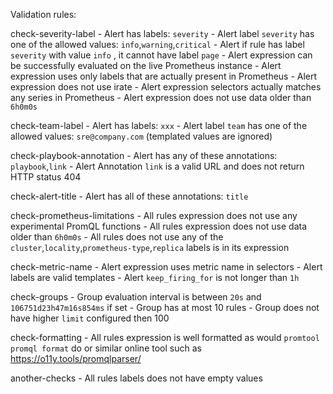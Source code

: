 
Validation rules:

  check-severity-label
    - Alert has labels: `severity`
    - Alert label `severity` has one of the allowed values: `info`,`warning`,`critical`
    - Alert if rule has label `severity` with value `info` , it cannot have label `page`
    - Alert expression can be successfully evaluated on the live Prometheus instance
    - Alert expression uses only labels that are actually present in Prometheus
    - Alert expression does not use irate
    - Alert expression selectors actually matches any series in Prometheus
    - Alert expression does not use data older than `6h0m0s`

  check-team-label
    - Alert has labels: `xxx`
    - Alert label `team` has one of the allowed values: `sre@company.com` (templated values are ignored)

  check-playbook-annotation
    - Alert has any of these annotations: `playbook`,`link`
    - Alert Annotation `link` is a valid URL and does not return HTTP status 404

  check-alert-title
    - Alert has all of these annotations: `title`

  check-prometheus-limitations
    - All rules expression does not use any experimental PromQL functions
    - All rules expression does not use data older than `6h0m0s`
    - All rules does not use any of the `cluster`,`locality`,`prometheus-type`,`replica` labels is in its expression

  check-metric-name
    - Alert expression uses metric name in selectors
    - Alert labels are valid templates
    - Alert `keep_firing_for` is not longer than `1h`

  check-groups
    - Group evaluation interval is between `20s` and `106751d23h47m16s854ms` if set
    - Group has at most 10 rules
    - Group does not have higher `limit` configured then 100

  check-formatting
    - All rules expression is well formatted as would `promtool promql format` do or similar online tool such as https://o11y.tools/promqlparser/

  another-checks
    - All rules labels does not have empty values

